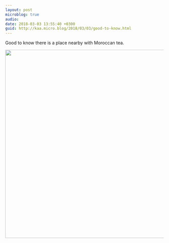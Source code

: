 ```yaml
---
layout: post
microblog: true
audio: 
date: 2018-03-03 13:55:40 +0300
guid: http://kaa.micro.blog/2018/03/03/good-to-know.html
---
```

Good to know there is a place nearby with Moroccan tea.

<img src="https://micro.kaa.bz/uploads/2018/8282a506e9.jpg" width="600" height="600" />

